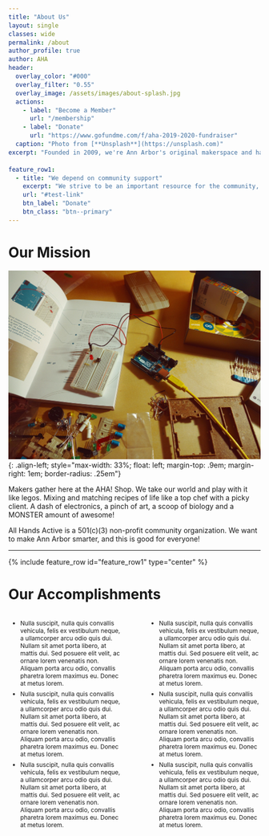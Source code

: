```yaml
---
title: "About Us"
layout: single
classes: wide
permalink: /about
author_profile: true
author: AHA
header:
  overlay_color: "#000"
  overlay_filter: "0.55"
  overlay_image: /assets/images/about-splash.jpg
  actions:
    - label: "Become a Member"
      url: "/membership"
    - label: "Donate"
      url: "https://www.gofundme.com/f/aha-2019-2020-fundraiser"
  caption: "Photo from [**Unsplash**](https://unsplash.com)"
excerpt: "Founded in 2009, we're Ann Arbor's original makerspace and hackerspace. We're a welcoming community of makers and hackers, committed to making our space an important resource for the community."

feature_row1:
  - title: "We depend on community support"
    excerpt: "We strive to be an important resource for the community, and in turn we need support from the community to exist. Please consider how you can support us in our mission."
    url: "#test-link"
    btn_label: "Donate"
    btn_class: "btn--primary"
---
```


# Our Mission

![image-left](/assets/images/mission-filler-1.jpg){: .align-left; style="max-width: 33%; float: left; margin-top: .9em; margin-right: 1em; border-radius: .25em"}

Makers gather here at the AHA! Shop. We take our world and play with it like legos. Mixing and matching recipes of life like a top chef with a picky client. A dash of electronics, a pinch of art, a scoop of biology and a MONSTER amount of awesome!

All Hands Active is a 501(c)(3) non-profit community organization. We want to make Ann Arbor smarter, and this is good for everyone!

<hr>

{% include feature_row id="feature_row1" type="center" %}

# Our Accomplishments

<div style="width: 45%; float: left">
  <ul>
    <li style="font-size: .85em; padding-bottom: .5em;">
      Nulla suscipit, nulla quis convallis vehicula, felis ex vestibulum neque, a ullamcorper arcu odio quis dui. Nullam sit amet porta libero, at mattis dui. Sed posuere elit velit, ac ornare lorem venenatis non. Aliquam porta arcu odio, convallis pharetra lorem maximus eu. Donec at metus lorem.
    </li>
    <li style="font-size: .85em; padding-bottom: .5em;">
      Nulla suscipit, nulla quis convallis vehicula, felis ex vestibulum neque, a ullamcorper arcu odio quis dui. Nullam sit amet porta libero, at mattis dui. Sed posuere elit velit, ac ornare lorem venenatis non. Aliquam porta arcu odio, convallis pharetra lorem maximus eu. Donec at metus lorem.
    </li>
    <li style="font-size: .85em; padding-bottom: .5em;">
      Nulla suscipit, nulla quis convallis vehicula, felis ex vestibulum neque, a ullamcorper arcu odio quis dui. Nullam sit amet porta libero, at mattis dui. Sed posuere elit velit, ac ornare lorem venenatis non. Aliquam porta arcu odio, convallis pharetra lorem maximus eu. Donec at metus lorem.
    </li>
  </ul>
</div>

<div style="width: 45%; float: right">
  <ul>
    <li style="font-size: .85em; padding-bottom: .5em;">
      Nulla suscipit, nulla quis convallis vehicula, felis ex vestibulum neque, a ullamcorper arcu odio quis dui. Nullam sit amet porta libero, at mattis dui. Sed posuere elit velit, ac ornare lorem venenatis non. Aliquam porta arcu odio, convallis pharetra lorem maximus eu. Donec at metus lorem.
    </li>
    <li  style="font-size: .85em; padding-bottom: .5em;">
      Nulla suscipit, nulla quis convallis vehicula, felis ex vestibulum neque, a ullamcorper arcu odio quis dui. Nullam sit amet porta libero, at mattis dui. Sed posuere elit velit, ac ornare lorem venenatis non. Aliquam porta arcu odio, convallis pharetra lorem maximus eu. Donec at metus lorem.
    </li>
    <li style="font-size: .85em; padding-bottom: .5em;">
      Nulla suscipit, nulla quis convallis vehicula, felis ex vestibulum neque, a ullamcorper arcu odio quis dui. Nullam sit amet porta libero, at mattis dui. Sed posuere elit velit, ac ornare lorem venenatis non. Aliquam porta arcu odio, convallis pharetra lorem maximus eu. Donec at metus lorem.
    </li>
  </ul>
</div>